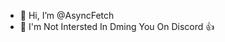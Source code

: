 - 👋 Hi, I’m @AsyncFetch
- 👀 I'm Not Intersted In Dming You On Discord 👍

<!---
AsyncFetch/AsyncFetch is a ✨ special ✨ repository because its `README.md` (this file) appears on your GitHub profile.
You can click the Preview link to take a look at your changes.
--->
